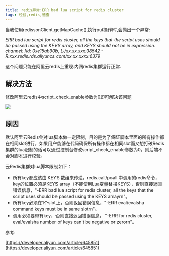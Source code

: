 ```yaml
---
title: redis异常:ERR bad lua script for redis cluster
tags: 经验,redis,速查
---
```


当我使用redissonClient.getMapCache(),执行put操作时,会抛出一个异常:

*ERR bad lua script for redis cluster, all the keys that the script uses should be passed using the KEYS array, and KEYS should not be in expression. channel: [id: 0xe15ab90b, L:/xx.xx.xxx:38542 - R:xxx.redis.rds.aliyuncs.com/xx.xx.xxxx:6379*

这个问题只能在阿里云redis上重现.内网redis集群运行正常.

## 解决方法

修改阿里云redis中script_check_enable参数为0即可解决该问题

![](https://gitee.com/minagamiyuki/picgo-gitee/raw/master/images/92126769-26ce0480-ee33-11ea-8130-cd7ea23ac79e.png)

## 原因

默认阿里云Redis会对lua脚本做一定限制，目的是为了保证脚本里面的所有操作都在相同slot进行，如果用户能够在代码确保所有操作都在相同slot而又想打破Redis集群的lua限制的话可以通过控制台修改script_check_enable参数为0，则后端不会对脚本进行校验。

云Redis集群对lua脚本限制如下：

- 所有key都应该由 KEYS 数组来传递，redis.call/pcall 中调用的redis命令，key的位置必须是KEYS array（不能使用Lua变量替换KEYS），否则直接返回错误信息，"-ERR bad lua script for redis cluster, all the keys that the script uses should be passed using the KEYS arrayrn"。
- 所有key必须在1个slot上，否则返回错误信息，"-ERR eval/evalsha command keys must be in same slotrn"。
- 调用必须要带有key，否则直接返回错误信息， "-ERR for redis cluster, eval/evalsha number of keys can't be negative or zerorn"。

参考:

[https://developer.aliyun.com/article/645851](https://developer.aliyun.com/article/645851)

